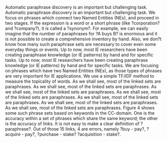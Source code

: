 Automatic paraphrase discovery is an important but challenging task.
Automatic paraphrase discovery is an important but challenging task.
We focus on phrases which connect two Named Entities (NEs), and proceed in two stages.
If the expression is a word or a short phrase (like ?corporation? and ?company?), it is called a ?synonym?.
For example, we can easily imagine that the number of paraphrases for ?A buys B? is enormous and it is not possible to create a comprehensive inventory by hand.
Also, we don?t know how many such paraphrase sets are necessary to cover even some everyday things or events.
Up to now, most IE researchers have been creating paraphrase knowledge (or IE patterns) by hand and for specific tasks.
Up to now, most IE researchers have been creating paraphrase knowledge (or IE patterns) by hand and for specific tasks.
We are focusing on phrases which have two Named Entities (NEs), as those types of phrases are very important for IE applications.
We use a simple TF/IDF method to measure the topicality of words.
As we shall see, most of the linked sets are paraphrases.
As we shall see, most of the linked sets are paraphrases.
As we shall see, most of the linked sets are paraphrases.
As we shall see, most of the linked sets are paraphrases.
As we shall see, most of the linked sets are paraphrases.
As we shall see, most of the linked sets are paraphrases.
As we shall see, most of the linked sets are paraphrases.
Figure 4 shows some such phrase sets based on keywords in the CC-domain.
One is the accuracy within a set of phrases which share the same keyword; the other is the accuracy of links.
It is not easy to make a clear definition of ?paraphrase?.
Out of those 15 links, 4 are errors, namely ?buy - pay?, ?acquire - pay?, ?purchase - stake? ?acquisition - stake?.
